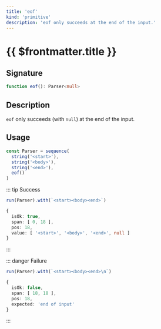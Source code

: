 ```yaml
---
title: 'eof'
kind: 'primitive'
description: 'eof only succeeds at the end of the input.'
---
```


# {{ $frontmatter.title }} <Primitive />

## Signature

```ts
function eof(): Parser<null>
```

## Description

`eof` only succeeds (with `null`) at the end of the input.

## Usage

```ts
const Parser = sequence(
  string('<start>'),
  string('<body>'),
  string('<end>'),
  eof()
)
```

::: tip Success
```ts
run(Parser).with(`<start><body><end>`)

{
  isOk: true,
  span: [ 0, 18 ],
  pos: 18,
  value: [ '<start>', '<body>', '<end>', null ]
}
```
:::

::: danger Failure
```ts
run(Parser).with(`<start><body><end>\n`)

{
  isOk: false,
  span: [ 18, 18 ],
  pos: 18,
  expected: 'end of input'
}
```
:::
